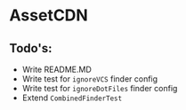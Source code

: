 # AssetCDN


## Todo's:

 - Write README.MD
 - Write test for `ignoreVCS` finder config
 - Write test for `ignoreDotFiles` finder config
 - Extend `CombinedFinderTest`
